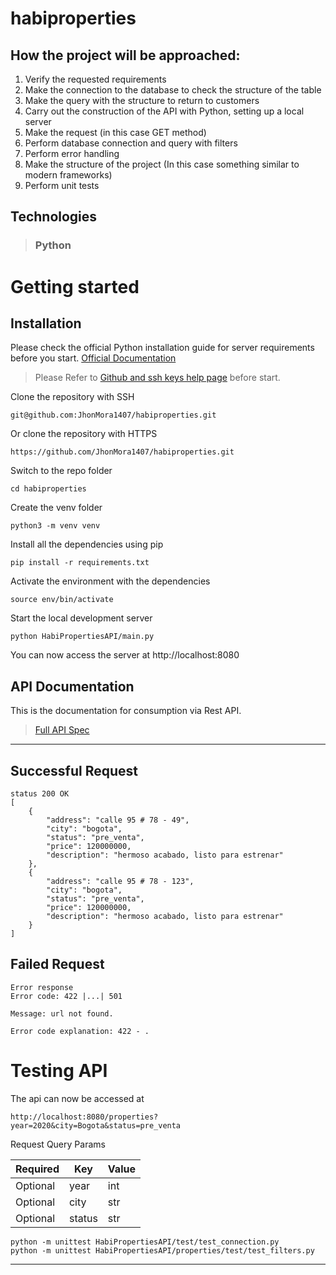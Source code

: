 # habiproperties

## How the project will be approached:

1. Verify the requested requirements
2. Make the connection to the database to check the structure of the table
3. Make the query with the structure to return to customers
4. Carry out the construction of the API with Python, setting up a local server
5. Make the request (in this case GET method)
6. Perform database connection and query with filters
7. Perform error handling
8. Make the structure of the project (In this case something similar to modern frameworks)
9. Perform unit tests

## Technologies

> ### Python

# Getting started

## Installation

Please check the official Python installation guide for server requirements before you start. [Official Documentation](https://docs.python.org/3.9/installing/index.html)

> Please Refer to [Github and ssh keys help page](https://docs.github.com/es/authentication/connecting-to-github-with-ssh/adding-a-new-ssh-key-to-your-github-account) before start.

Clone the repository with SSH

    git@github.com:JhonMora1407/habiproperties.git

Or clone the repository with HTTPS

    https://github.com/JhonMora1407/habiproperties.git


Switch to the repo folder

    cd habiproperties

Create the venv folder

    python3 -m venv venv

Install all the dependencies using pip

    pip install -r requirements.txt

Activate the environment with the dependencies

    source env/bin/activate

Start the local development server

    python HabiPropertiesAPI/main.py

You can now access the server at http://localhost:8080


## API Documentation

This is the documentation for consumption via Rest API.

> [Full API Spec](http://localhost:8000/swagger)

---

## Successful Request

```
status 200 OK
[
    {
        "address": "calle 95 # 78 - 49",
        "city": "bogota",
        "status": "pre_venta",
        "price": 120000000,
        "description": "hermoso acabado, listo para estrenar"
    },
    {
        "address": "calle 95 # 78 - 123",
        "city": "bogota",
        "status": "pre_venta",
        "price": 120000000,
        "description": "hermoso acabado, listo para estrenar"
    }
]
```
## Failed Request

```
Error response
Error code: 422 |...| 501

Message: url not found.

Error code explanation: 422 - .
```

# Testing API

The api can now be accessed at

    http://localhost:8080/properties?year=2020&city=Bogota&status=pre_venta

Request Query Params

| **Required** | **Key**      | **Value**        |
| ------------ | ------------ | ---------------- |
| Optional     | year         |  int             |
| Optional     | city         |  str             |
| Optional     | status       |  str             |


    python -m unittest HabiPropertiesAPI/test/test_connection.py
    python -m unittest HabiPropertiesAPI/properties/test/test_filters.py 

---
